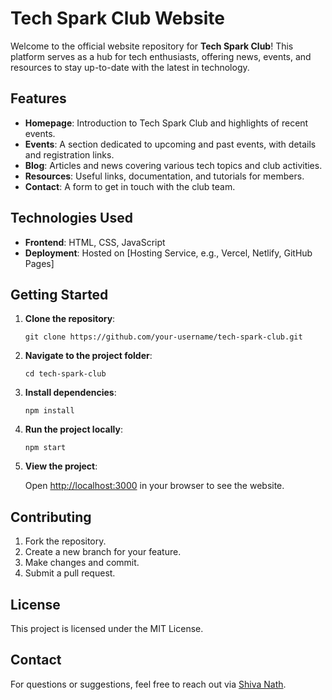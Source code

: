 <!DOCTYPE html>
<html lang="en">
<head>
  <meta charset="UTF-8">
  <meta name="viewport" content="width=device-width, initial-scale=1.0">
  <title>README - Tech Spark Club Website</title>
</head>
<body>

  <h1>Tech Spark Club Website</h1>
  <p>Welcome to the official website repository for <strong>Tech Spark Club</strong>! This platform serves as a hub for tech enthusiasts, offering news, events, and resources to stay up-to-date with the latest in technology.</p>

  <h2>Features</h2>
  <ul>
    <li><strong>Homepage</strong>: Introduction to Tech Spark Club and highlights of recent events.</li>
    <li><strong>Events</strong>: A section dedicated to upcoming and past events, with details and registration links.</li>
    <li><strong>Blog</strong>: Articles and news covering various tech topics and club activities.</li>
    <li><strong>Resources</strong>: Useful links, documentation, and tutorials for members.</li>
    <li><strong>Contact</strong>: A form to get in touch with the club team.</li>
  </ul>

  <h2>Technologies Used</h2>
  <ul>
    <li><strong>Frontend</strong>: HTML, CSS, JavaScript</li>
<!--     <li><strong>Framework</strong>: React (or the framework/library used)</li>
    <li><strong>Backend</strong>: Node.js (if applicable)</li> -->
    <li><strong>Deployment</strong>: Hosted on [Hosting Service, e.g., Vercel, Netlify, GitHub Pages]</li>
  </ul>

  <h2>Getting Started</h2>
  <ol>
    <li><strong>Clone the repository</strong>:
      <pre><code>git clone https://github.com/your-username/tech-spark-club.git</code></pre>
    </li>
    <li><strong>Navigate to the project folder</strong>:
      <pre><code>cd tech-spark-club</code></pre>
    </li>
    <li><strong>Install dependencies</strong>:
      <pre><code>npm install</code></pre>
    </li>
    <li><strong>Run the project locally</strong>:
      <pre><code>npm start</code></pre>
    </li>
    <li><strong>View the project</strong>:
      <p>Open <a href="http://localhost:3000" target="_blank">http://localhost:3000</a> in your browser to see the website.</p>
    </li>
  </ol>

  <h2>Contributing</h2>
  <ol>
    <li>Fork the repository.</li>
    <li>Create a new branch for your feature.</li>
    <li>Make changes and commit.</li>
    <li>Submit a pull request.</li>
  </ol>

  <h2>License</h2>
  <p>This project is licensed under the MIT License.</p>

  <h2>Contact</h2>
  <p>For questions or suggestions, feel free to reach out via <a href="mailto:nathshiva907@gmail.com">Shiva Nath</a>.</p>

</body>
</html>
